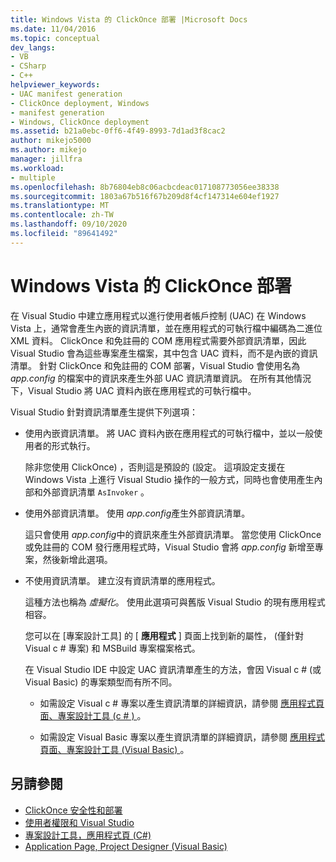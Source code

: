 ```yaml
---
title: Windows Vista 的 ClickOnce 部署 |Microsoft Docs
ms.date: 11/04/2016
ms.topic: conceptual
dev_langs:
- VB
- CSharp
- C++
helpviewer_keywords:
- UAC manifest generation
- ClickOnce deployment, Windows
- manifest generation
- Windows, ClickOnce deployment
ms.assetid: b21a0ebc-0ff6-4f49-8993-7d1ad3f8cac2
author: mikejo5000
ms.author: mikejo
manager: jillfra
ms.workload:
- multiple
ms.openlocfilehash: 8b76804eb8c06acbcdeac017108773056ee38338
ms.sourcegitcommit: 1803a67b516f67b209d8f4cf147314e604ef1927
ms.translationtype: MT
ms.contentlocale: zh-TW
ms.lasthandoff: 09/10/2020
ms.locfileid: "89641492"
---
```

# <a name="clickonce-deployment-on-windows-vista"></a>Windows Vista 的 ClickOnce 部署

在 Visual Studio 中建立應用程式以進行使用者帳戶控制 (UAC) 在 Windows Vista 上，通常會產生內嵌的資訊清單，並在應用程式的可執行檔中編碼為二進位 XML 資料。  ClickOnce 和免註冊的 COM 應用程式需要外部資訊清單，因此 Visual Studio 會為這些專案產生檔案，其中包含 UAC 資料，而不是內嵌的資訊清單。 針對 ClickOnce 和免註冊的 COM 部署，Visual Studio 會使用名為 *app.config* 的檔案中的資訊來產生外部 UAC 資訊清單資訊。 在所有其他情況下，Visual Studio 將 UAC 資料內嵌在應用程式的可執行檔中。

Visual Studio 針對資訊清單產生提供下列選項：

- 使用內嵌資訊清單。 將 UAC 資料內嵌在應用程式的可執行檔中，並以一般使用者的形式執行。

   除非您使用 ClickOnce) ，否則這是預設的 (設定。 這項設定支援在 Windows Vista 上進行 Visual Studio 操作的一般方式，同時也會使用產生內部和外部資訊清單 `AsInvoker` 。

- 使用外部資訊清單。 使用 *app.config*產生外部資訊清單。

   這只會使用 *app.config*中的資訊來產生外部資訊清單。 當您使用 ClickOnce 或免註冊的 COM 發行應用程式時，Visual Studio 會將 *app.config* 新增至專案，然後新增此選項。

- 不使用資訊清單。 建立沒有資訊清單的應用程式。

   這種方法也稱為 *虛擬化*。 使用此選項可與舊版 Visual Studio 的現有應用程式相容。

  您可以在 [專案設計工具] 的 [ **應用程式** ] 頁面上找到新的屬性， (僅針對 Visual c # 專案) 和 MSBuild 專案檔案格式。

  在 Visual Studio IDE 中設定 UAC 資訊清單產生的方法，會因 Visual c # (或 Visual Basic) 的專案類型而有所不同。

  * 如需設定 Visual c # 專案以產生資訊清單的詳細資訊，請參閱 [應用程式頁面、專案設計工具 (c # ) ](../ide/reference/application-page-project-designer-csharp.md)。

  * 如需設定 Visual Basic 專案以產生資訊清單的詳細資訊，請參閱 [應用程式頁面、專案設計工具 (Visual Basic) ](../ide/reference/application-page-project-designer-visual-basic.md)。

## <a name="see-also"></a>另請參閱
- [ClickOnce 安全性和部署](../deployment/clickonce-security-and-deployment.md)
- [使用者權限和 Visual Studio](/previous-versions/ms165100(v=vs.100))
- [專案設計工具，應用程式頁 (C#)](../ide/reference/application-page-project-designer-csharp.md)
- [Application Page, Project Designer (Visual Basic)](../ide/reference/application-page-project-designer-visual-basic.md)